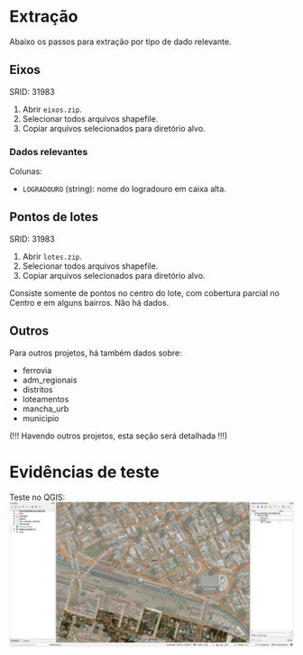 # Extração
Abaixo os passos para extração por tipo de dado relevante.

## Eixos
SRID: 31983
1. Abrir `eixos.zip`.
2. Selecionar todos arquivos shapefile.
3. Copiar arquivos selecionados para diretório alvo.

### Dados relevantes
Colunas:
* `LOGRADOURO` (string): nome do logradouro em caixa alta.

## Pontos de lotes
SRID: 31983
1. Abrir `lotes.zip`.
2. Selecionar todos arquivos shapefile.
3. Copiar arquivos selecionados para diretório alvo.

Consiste somente de pontos no centro do lote, com cobertura parcial no Centro e em alguns bairros. Não há dados.

## Outros
Para outros projetos, há também dados sobre:
* ferrovia
* adm_regionais
* distritos
* loteamentos
* mancha_urb
* municipio

(!!! Havendo outros projetos, esta seção será detalhada !!!)

# Evidências de teste
Teste no QGIS:
![](qgis.png)
